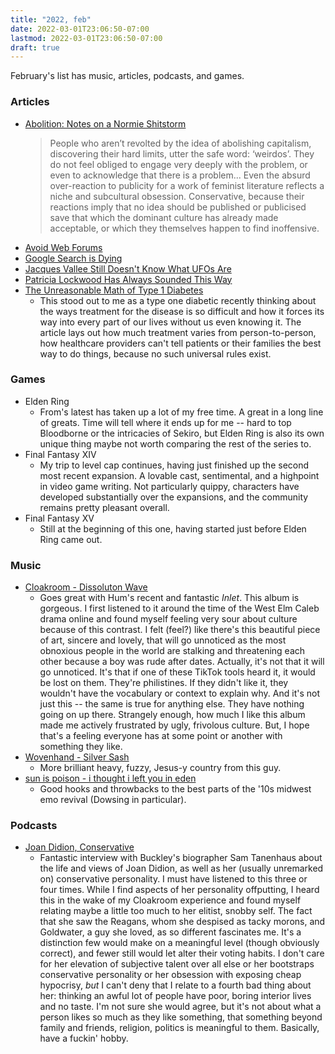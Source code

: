 ```yaml
---
title: "2022, feb"
date: 2022-03-01T23:06:50-07:00
lastmod: 2022-03-01T23:06:50-07:00
draft: true
---
```

February's list has music, articles, podcasts, and games.
<!--more-->

### Articles

- [Abolition: Notes on a Normie Shitstorm](https://salvage.zone/articles/abolition-notes-on-a-normie-shitstorm/)
  > People who aren’t revolted by the idea of abolishing capitalism, discovering their hard limits, utter the safe word: ‘weirdos’. They do not feel obliged to engage very deeply with the problem, or even to acknowledge that there is a problem... Even the absurd over-reaction to publicity for a work of feminist literature reflects a niche and subcultural obsession. Conservative, because their reactions imply that no idea should be published or publicised save that which the dominant culture has already made acceptable, or which they themselves happen to find inoffensive.
- [Avoid Web Forums](https://karl-voit.at/2020/10/23/avoid-web-forums/) 
- [Google Search is Dying](https://dkb.io/post/google-search-is-dying)
- [Jacques Vallee Still Doesn't Know What UFOs Are](https://web.archive.org/web/20220218110944/https%3A%2F%2Fwww.wired.com%2Fstory%2Fjacques-vallee-still-doesnt-know-what-ufos-are)
- [Patricia Lockwood Has Always Sounded This Way](https://www.newyorker.com/culture/the-new-yorker-interview/patricia-lockwood-has-always-sounded-this-way)
- [The Unreasonable Math of Type 1 Diabetes](https://maori.geek.nz/the-unreasonable-math-of-type-1-diabetes-8c96bdf5b7fb)
  - This stood out to me as a type one diabetic recently thinking about the ways treatment for the disease is so difficult and how it forces its way into every part of our lives without us even knowing it. The article lays out how much treatment varies from person-to-person, how healthcare providers can't tell patients or their families the best way to do things, because no such universal rules exist.
  
### Games
- Elden Ring
  - From's latest has taken up a lot of my free time. A great in a long line of greats. Time will tell where it ends up for me -- hard to top Bloodborne or the intricacies of Sekiro, but Elden Ring is also its own unique thing maybe not worth comparing the rest of the series to.
- Final Fantasy XIV
  - My trip to level cap continues, having just finished up the second most recent expansion. A lovable cast, sentimental, and a highpoint in video game writing. Not particularly quippy, characters have developed substantially over the expansions, and the community remains pretty pleasant overall.
- Final Fantasy XV
  - Still at the beginning of this one, having started just before Elden Ring came out. 

### Music
- [Cloakroom - Dissoluton Wave](https://cloakroom.bandcamp.com/album/dissolution-wave)
  - Goes great with Hum's recent and fantastic *Inlet*. This album is gorgeous. I first listened to it around the time of the West Elm Caleb drama online and found myself feeling very sour about culture because of this contrast. I felt (feel?) like there's this beautiful piece of art, sincere and lovely, that will go unnoticed as the most obnoxious people in the world are stalking and threatening each other because a boy was rude after dates. Actually, it's not that it will go unnoticed. It's that if one of these TikTok tools heard it, it would be lost on them. They're philistines. If they didn't like it, they wouldn't have the vocabulary or context to explain why. And it's not just this -- the same is true for anything else. They have nothing going on up there. Strangely enough, how much I like this album made me actively frustrated by ugly, frivolous culture. But, I hope that's a feeling everyone has at some point or another with something they like.
- [Wovenhand - Silver Sash](https://glitterhouserecords.bandcamp.com/album/silver-sash)
  - More brilliant heavy, fuzzy, Jesus-y country from this guy.
- [sun is poison - i thought i left you in eden](https://sunispoison.bandcamp.com/album/i-thought-i-left-you-in-eden)
  - Good hooks and throwbacks to the best parts of the '10s midwest emo revival (Dowsing in particular). 

### Podcasts
- [Joan Didion, Conservative](https://www.patreon.com/rss/knowyourenemy?auth=a1lMhD7dxGt7tcm-1qneqTnYjU9Ne7Sw)
  - Fantastic interview with Buckley's biographer Sam Tanenhaus about the life and views of Joan Didion, as well as her (usually unremarked on) conservative personality. I must have listened to this three or four times. While I find aspects of her personality offputting, I heard this in the wake of my Cloakroom experience and found myself relating maybe a little too much to her elitist, snobby self. The fact that she saw the Reagans, whom she despised as tacky morons, and Goldwater, a guy she loved, as so different fascinates me. It's a distinction few would make on a meaningful level (though obviously correct), and fewer still would let alter their voting habits. I don't care for her elevation of subjective talent over all else or her bootstraps conservative personality or her obsession with exposing cheap hypocrisy, *but* I can't deny that I relate to a fourth bad thing about her: thinking an awful lot of people have poor, boring interior lives and no taste. I'm not sure she would agree, but it's not about what a person likes so much as they like something, that something beyond family and friends, religion, politics is meaningful to them. Basically, have a fuckin' hobby. 

